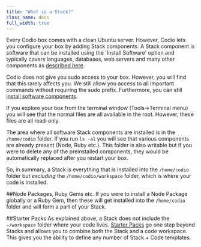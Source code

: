 ```yaml
---
title: "What is a Stack?"
class_name: docs
full_width: true
---
```



Every Codio box comes with a clean Ubuntu server. However, Codio lets you configure your box by adding Stack components. A Stack component is software that can be installed using the 'Install Software' option and typically covers languages, databases, web servers and many other components as [described here](/docs/ide/boxes/installsw).

Codio does not give you sudo access to your box. However, you will find that this rarely affects you. We still allow you access to all important commands without requiring the sudo prefix. Furthermore, you can still [install software components](/docs/ide/boxes/installsw).

If you explore your box from the terminal window (Tools->Terminal menu) you will see that the normal files are all available in the root. However, these files are all read-only.

The area where all software Stack components are installed is in the `/home/codio` folder. If you run `ls -al` you will see that various components are already present (Node, Ruby etc.). This folder is also writable but if you were to delete any of the preinstalled components, they would be automatically replaced after you restart your box.

So, in summary, a Stack is everything that is installed into the `/home/codio` folder but *excluding* the `/home/codio/workspace` folder, which is where your code is installed.

##Node Packages, Ruby Gems etc.
If you were to install a Node Package globally or a Ruby Gem, then these will get installed into the `/home/codio` folder and will form a part of your Stack.

##Starter Packs
As explained above, a Stack does not include the `~/workspace` folder where your code lives. [Starter Packs](/docs/project/packs/) go one step beyond Stacks and allows you to combine both the Stack and a code workspace. This gives you the ability to define any number of Stack + Code templates.
